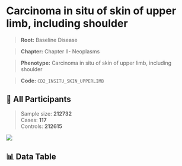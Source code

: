 # Carcinoma in situ of skin of upper limb, including shoulder

> **Root:** Baseline Disease  

> **Chapter:** Chapter II- Neoplasms  

> **Phenotype:** Carcinoma in situ of skin of upper limb, including shoulder  

> **Code:** `CD2_INSITU_SKIN_UPPERLIMB`

## 🧪 All Participants  
> Sample size: **212732**  
> Cases: **117**  
> Controls: **212615**
<img src="/Sensitive/Figures/ALL/Incidence/CD2_INSITU_SKIN_UPPERLIMB.png"/>

## 📊 Data Table
<CsvTableMRF src="/Sensitive/Data/ALL/Incidence/COX_CD2_INSITU_SKIN_UPPERLIMB.csv"/>


